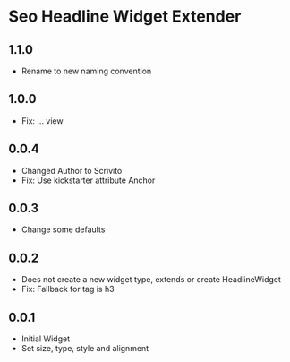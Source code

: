 # Seo Headline Widget Extender

## 1.1.0

* Rename to new naming convention

## 1.0.0

* Fix: ... view

## 0.0.4

* Changed Author to Scrivito
* Fix: Use kickstarter attribute Anchor

## 0.0.3

* Change some defaults

## 0.0.2

* Does not create a new widget type, extends or create HeadlineWidget
* Fix: Fallback for tag is h3

## 0.0.1

* Initial Widget
* Set size, type, style and alignment
